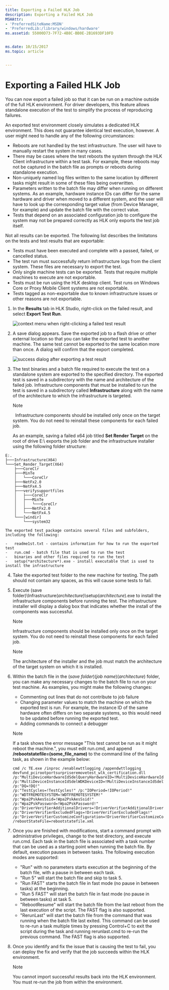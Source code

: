 ```yaml
---
title: Exporting a Failed HLK Job
description: Exporting a Failed HLK Job
MSHAttr:
- 'PreferredSiteName:MSDN'
- 'PreferredLib:/library/windows/hardware'
ms.assetid: 55000D73-7F72-4B8C-BB0E-2B1693DF10FD


ms.date: 10/15/2017
ms.topic: article


---
```


# Exporting a Failed HLK Job


You can now export a failed job so that it can be run on a machine outside of the full HLK environment. For driver developers, this feature allows standalone execution of the test to simplify the process of reproducing failures.

An exported test environment closely simulates a dedicated HLK environment. This does not guarantee identical test execution, however. A user might need to handle any of the following circumstances:

-   Reboots are not handled by the test infrastructure. The user will have to manually restart the system in many cases.
-   There may be cases where the test reboots the system through the HLK Client infrastructure within a test task. For example, these reboots may not be captured in the batch file as prompts or reboots during standalone execution.
-   Non-uniquely named log files written to the same location by different tasks might result in some of these files being overwritten.
-   Parameters written to the batch file may differ when running on different systems. As an example, hardware instance IDs can differ for the same hardware and driver when moved to a different system, and the user will have to look up the corresponding target value (from Device Manager, for example) and update the batch file with the correct value.
-   Tests that depend on an associated configuration job to configure the system may not be prepared correctly as HLK only exports the test job itself.

Not all results can be exported. The following list describes the limitatons on the tests and test results that are exportable:

-   Tests must have been executed and complete with a passed, failed, or cancelled status.
-   The test run must successfully return infrastructure logs from the client system. These files are necessary to export the test.
-   Only single machine tests can be exported. Tests that require multiple machines to execute are not exportable.
-   Tests must be run using the HLK desktop client. Test runs on Windows Core or Proxy Mobile Client systems are not exportable.
-   Tests tagged as non-exportable due to known infrastructure issues or other reasons are not exportable.

1.  In the **Results** tab in HLK Studio, right-click on the failed result, and select **Export Test Run**.

    ![context menu when right-clicking a failed test result](images/hlk-job-exporter-1.png)

2.  A save dialog appears. Save the exported job to a flash drive or other external location so that you can take the exported test to another machine. The same test cannot be exported to the same location more than once. A dialog will confirm that the export completed.

    ![success dialog after exporting a test result](images/hlk-job-exporter-2.png)

3.  The test binaries and a batch file required to execute the test on a standalone system are exported to the specified directory. The exported test is saved in a subdirectory with the name and architecture of the failed job. Infrastructure components that must be installed to run the test is saved in a subdirectory called **Infrastructure** along with the name of the architecture to which the infrastructure is targeted.

    >[!NOTE]
    >  Infrastructure components should be installed only once on the target system. You do not need to reinstall these components for each failed job.

    As an example, saving a failed x64 job titled **Set Render Target** on the root of drive E:\\ exports the job folder and the infrastructure installer using the following folder structure:

``` syntax
E:.
├───Infrastructure(X64)
└───Set_Render_Target(X64)
    ├───CoreClr
    ├───MinTe
    │   └───CoreClr
    ├───NetFx2.0
    ├───NetFx4.5
    ├───verifysupportfiles
    │   ├───CoreClr
    │   ├───MinTe
    │   │   └───CoreClr
    │   ├───NetFx2.0
    │   └───NetFx4.5
    └───[windir]
        └───system32 
```

    The exported test package contains several files and subfolders, including the following:

    -   readme1st.txt - contains information for how to run the exported test
    -   run.cmd - batch file that is used to run the test
    -   binaries and other files required to run the test
    -   setup(*architecture*).exe - install executable that is used to install the infrastructure

4. Take the exported test folder to the new machine for testing. The path should not contain any spaces, as this will cause some tests to fail.

5. Execute (save folder)\\Infrastructure(*architecture*)\\setup(*architecture*).exe to install the infrastructure components before running the test. The infrastructure installer will display a dialog box that indicates whether the install of the components was successful.

   >[!NOTE]
   >  Infrastructure components should be installed only once on the target system. You do not need to reinstall these components for each failed job.

   >[!NOTE]
   >  The architecture of the installer and the job must match the architecture of the target system on which it is installed.

     

6. Within the batch file in the (*save folder*)\(*job name*)(*architecture*) folder, you can make any necessary changes to the batch file to run on your test machine. As examples, you might make the following changes:

   -   Commenting out lines that do not contribute to job failure
   -   Changing parameter values to match the machine on which the exported test is run. For example, the instance ID of the same hardware often differs on two separate systems, so this would need to be updated before running the exported test.
   -   Adding commands to connect a debugger

   > [!NOTE]
   >  If a task shows the error message "This test cannot be run as it might reboot the machine.", you must edit run.cmd, and append **/rebootstatefile=(some\_file\_name)** to the command line of the failing task, as shown in the example below:
   > ``` syntax
   > cmd /c TE.exe /inproc /enablewttlogging /appendwttlogging devfund_pcirootportsurpriseremovetest_wlk_certification.dll 
   > /p:"MultiDeviceHardwareIdSdelQueryHardwareID=!MultiDeviceHardwareIdSdelQueryHardwareID!" 
   > /p:"MultiDeviceInstanceIdSdelWDKDeviceID=!MultiDeviceInstanceIdSdelWDKDeviceID!" /p:"DQ=!DQ!" 
   > /p:"TestCycles=!TestCycles!" /p:"IOPeriod=!IOPeriod!" /p:"WDTFREMOTESYSTEM=!WDTFREMOTESYSTEM!" 
   > /p:"Wpa2PskAesSsid=!Wpa2PskAesSsid!" /p:"Wpa2PskPassword=!Wpa2PskPassword!" 
   > /p:"DriverVerifierAdditionalDrivers=!DriverVerifierAdditionalDrivers!" 
   > /p:"DriverVerifierExcludedFlags=!DriverVerifierExcludedFlags!" 
   > /p:"DriverVerifierCustomizeConfiguration=!DriverVerifierCustomizeConfiguration!" 
   > /rebootStateFile=rebootstatefile.xml
   > ```

     

7. Once you are finished with modifications, start a command prompt with administrative privileges, change to the test directory, and execute run.cmd. Each task in the batch file is associated with a task number that can be used as a starting point when running the batch file. By default, execution pauses in between tasks. The following execution modes are supported:

   -   "Run" with no parameters starts execution at the beginning of the batch file, with a pause in between each task.
   -   "Run 5" will start the batch file and skip to task 5.
   -   "Run FAST" starts the batch file in fast mode (no pause in between tasks) at the beginning.
   -   "Run 5 FAST" will start the batch file in fast mode (no pause in between tasks) at task 5.
   -   "RebootResume" will start the batch file from the last reboot from the last execution of the script. The FAST flag is also supported.
   -   "RerunLast" will start the batch file from the command that was running when the batch file last exited. This command can be used to re-run a task multiple times by pressing Control+C to exit the script during the task and running rerunlast.cmd to re-run the previous command. The FAST flag is also supported.

8. Once you identify and fix the issue that is causing the test to fail, you can deploy the fix and verify that the job succeeds within the HLK environment.

   >[!NOTE]
   >  You cannot import successful results back into the HLK environment. You must re-run the job from within the environment.

     

 

 






